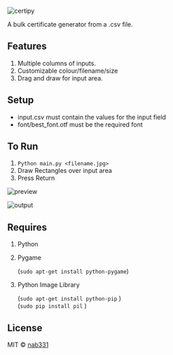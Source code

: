 ![certipy](https://thumb.ibb.co/i0QQmc/certipy.png)

A bulk certificate generator from a .csv file.

## Features
1. Multiple columns of inputs.
2. Customizable colour/filename/size
3. Drag and draw for input area.

## Setup
* input.csv must contain the values for the input field
* font/best_font.otf must be the required font

## To Run
1. `Python main.py <filename.jpg>`
2. Draw Rectangles over input area
3. Press Return

![preview](https://media.giphy.com/media/pcLN02Kj7vyWn4bjJB/giphy.gif)


![output](https://media.giphy.com/media/ybSD5DxWbDVBU8Tx7V/giphy.gif)

## Requires
1. Python

2. Pygame

   (`sudo apt-get install python-pygame`)

3. Python Image Library

   (`sudo apt-get install python-pip` )   
   (`sudo pip install pil` )


## License

MIT © [nab331](https://github.com/nab331)

